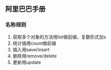 ## 阿里巴巴手册

### 名称规则

1. 获取多个对象的方法用list做前缀，复数形式加s
2. 统计值用count做前缀
3. 插入用save/insert
4. 删除用remove/delete
5. 更新用update
